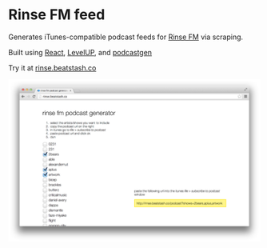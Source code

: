# Rinse FM feed
Generates iTunes-compatible podcast feeds for [Rinse FM](http://rinse.fm/) via scraping.

Built using [React](http://facebook.github.io/react/), [LevelUP](https://github.com/rvagg/node-levelup), and [podcastgen](https://github.com/jsdf/podcastgen)

Try it at [rinse.beatstash.co](rinse.beatstash.co)

![screenshot](screenshot.png)

